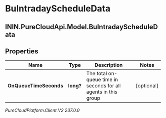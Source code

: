 # BuIntradayScheduleData

## ININ.PureCloudApi.Model.BuIntradayScheduleData

## Properties

|Name | Type | Description | Notes|
|------------ | ------------- | ------------- | -------------|
| **OnQueueTimeSeconds** | **long?** | The total on-queue time in seconds for all agents in this group | [optional] |



_PureCloudPlatform.Client.V2 237.0.0_
